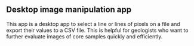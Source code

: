 ## Desktop image manipulation app
This app is a desktop app to select a line or lines of pixels on a file and export their values to a CSV file. This is helpful for geologists who want to further evaluate images of core samples quickly and efficiently.